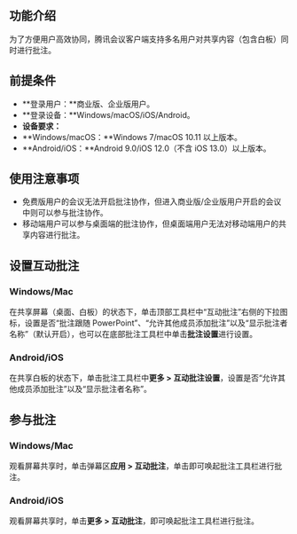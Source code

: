 ## 功能介绍
为了方便用户高效协同，腾讯会议客户端支持多名用户对共享内容（包含白板）同时进行批注。

## 前提条件
- **登录用户：**商业版、企业版用户。
- **登录设备：**Windows/macOS/iOS/Android。
- **设备要求：**
 - **Windows/macOS：**Windows 7/macOS 10.11 以上版本。
 - **Android/iOS：**Android 9.0/iOS 12.0（不含 iOS 13.0）以上版本。

## 使用注意事项
- 免费版用户的会议无法开启批注协作，但进入商业版/企业版用户开启的会议中则可以参与批注协作。
- 移动端用户可以参与桌面端的批注协作，但桌面端用户无法对移动端用户的共享内容进行批注。

## 设置互动批注
### Windows/Mac
在共享屏幕（桌面、白板）的状态下，单击顶部工具栏中“互动批注”右侧的下拉图标，设置是否“批注跟随 PowerPoint”、“允许其他成员添加批注”以及“显示批注者名称”（默认开启），也可以在底部批注工具栏中单击**批注设置**进行设置。

### Android/iOS
在共享白板的状态下，单击批注工具栏中**更多 > 互动批注设置**，设置是否“允许其他成员添加批注”以及“显示批注者名称”。

## 参与批注
### Windows/Mac
观看屏幕共享时，单击弹幕区**应用 > 互动批注**，单击即可唤起批注工具栏进行批注。
### Android/iOS
观看屏幕共享时，单击**更多 > 互动批注**，即可唤起批注工具栏进行批注。


